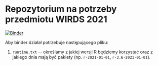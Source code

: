 # Repozytorium na potrzeby przedmiotu WIRDS 2021

[![Binder](https://mybinder.org/badge_logo.svg)](https://mybinder.org/v2/gh/DepartmentOfStatisticsPUE/wirds-2021-binder-przyklad/main?urlpath=rstudio)

Aby binder działał potrzebuje następującego pliku:

1. `runtime.txt` -- określamy z jakiej wersji R będziemy korzystać oraz z jakiego dnia mają być pakiety (np. `r-2021-01-01`, `r-3.6-2021-01-01`).
